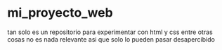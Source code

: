# mi_proyecto_web
tan solo es un repositorio para experimentar con html y css entre otras cosas
no es nada relevante asi que solo lo pueden pasar desapercibido
